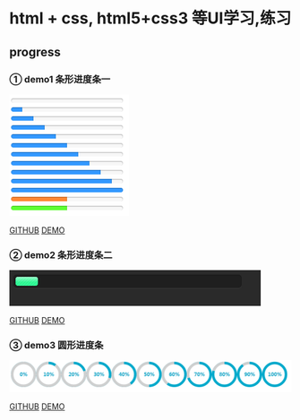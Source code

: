 <h1>html + css, html5+css3 等UI学习,练习</h1>

<h2>progress</h2>

  <h3>① demo1 条形进度条一</h3>
    <img src="progress/pic/demo1.png" /><br/>
    <p>
      <a href="https://github.com/JodieHpiness/ui/blob/master/progress/demo1.html" target="_blank">GITHUB</a>
      <a href="http://www.do10000.cn/jodie/git/ui-progress/demo1.html" target="_blank">DEMO</a>
    </p>
  <h3>② demo2 条形进度条二</h3>
    <img src="progress/pic/demo2.png" />
    <p>
      <a href="https://github.com/JodieHpiness/ui/blob/master/progress/demo2.html" target="_blank">GITHUB</a>
      <a href="http://www.do10000.cn/jodie/git/ui-progress/demo2.html" target="_blank">DEMO</a>
    </p>
  <h3>③ demo3 圆形进度条</h3>
    <img src="progress/pic/demo3.png" />
    <p>
      <a href="https://github.com/JodieHpiness/ui/blob/master/progress/demo3_circle.html" target="_blank">GITHUB</a>
      <a href="http://www.do10000.cn/jodie/git/ui-progress/demo3_circle.html" target="_blank">DEMO</a>
    </p>

